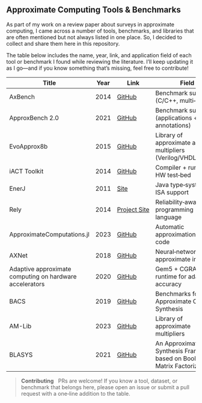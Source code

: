 ## Approximate Computing Tools & Benchmarks

As part of my work on a review paper about surveys in approximate computing, I came across a number of tools, benchmarks, and libraries that are often mentioned but not always listed in one place. So, I decided to collect and share them here in this repository.

The table below includes the name, year, link, and application field of each tool or benchmark I found while reviewing the literature. I’ll keep updating it as I go—and if you know something that’s missing, feel free to contribute!


| Title                         | Year | Link                                                                                                                            | Field                                                         |
| ----------------------------- | ---- | ------------------------------------------------------------------------------------------------------------------------------- | ------------------------------------------------------------- |
| AxBench                       | 2014 | [GitHub](https://github.com/he-actlab/AxBench)                                                                                  | Benchmark suite (C/C++, multi‑domain)                         |
| ApproxBench 2.0               | 2021 | [GitHub](https://github.com/uwsampa/approxbench)                                                                                | Benchmark suite (applications + annotations)                  |
| EvoApprox8b                   | 2015 | [GitHub](https://github.com/ehw-fit/evoapprox8b)                                                                                | Library of approximate adders & multipliers (Verilog/VHDL, C) |
| iACT Toolkit                  | 2014 | [GitHub](https://github.com/IntelLabs/iACT)                                                                                     | Compiler + runtime + HW test‑bed                              |
| EnerJ                         | 2011 | [Site](https://sampa.cs.washington.edu/research/approximation/enerj.html)                                                       | Java type‑system & ISA support                                |
| Rely                          | 2014 | [Project Site](https://mcarbin.github.io/rely/)                                                                                 | Reliability‑aware programming language                        |
| ApproximateComputations.jl    | 2023 | [GitHub](https://github.com/NTimmons/ApproximateComputations.jl)                                                                | Automatic approximation in Julia code                         |
| AXNet                         | 2018 | [GitHub](https://github.com/pengzhenghao/AXNet)                                                                                 | Neural‑network‑based approximate inference                    |
| Adaptive approximate computing on hardware accelerators | 2020 | [GitHub](https://github.com/embeddedlabsiu/adaptive-approximate-computing)                            | Gem5 + CGRA runtime for adaptive accuracy                     |
| BACS                          | 2019 | [GitHub](https://github.com/scale-lab/BACS)                                                                                     | Benchmarks for Approximate Circuit Synthesis                  |
| AM-Lib                        | 2023 | [GitHub](https://github.com/skycrapers/AM-Lib)                                                                                  | Library of approximate multipliers                            |
| BLASYS                        | 2021 |  [GitHub](https://github.com/scale-lab/BLASYS?tab=readme-ov-file)                                                               | An Approximate Logic Synthesis Framework based on Boolean Matrix Factorization |

> **Contributing**   PRs are welcome! If you know a tool, dataset, or benchmark that belongs here, please open an issue or submit a pull request with a one‑line addition to the table.
